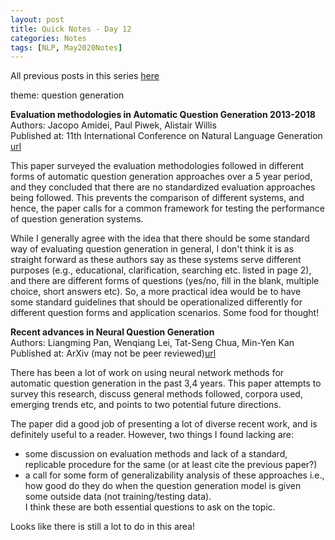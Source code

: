 ```yaml
---
layout: post
title: Quick Notes - Day 12
categories: Notes
tags: [NLP, May2020Notes]
---
```

All previous posts in this series [here](https://nishkalavallabhi.github.io/Tags/#may2020notes)  


theme: question generation  

**Evaluation methodologies in Automatic Question Generation 2013-2018**  
Authors: Jacopo Amidei, Paul Piwek, Alistair Willis  
Published at: 11th International Conference on Natural Language Generation [url](https://www.aclweb.org/anthology/W18-6537/)   

This paper surveyed the evaluation methodologies followed in different forms of automatic question generation approaches over a 5 year period, and they concluded that there are no standardized evaluation approaches being followed. This prevents the comparison of different systems, and hence, the paper calls for a common framework for testing the performance of question generation systems.

While I generally agree with the idea that there should be some standard way of evaluating question generation in general, I don't think it is as straight forward as these authors say as these systems serve different purposes (e.g., educational, clarification, searching etc. listed in page 2), and there are different forms of questions (yes/no, fill in the blank, multiple choice, short answers etc). So, a more practical idea would be to have some standard guidelines that should be operationalized differently for different question forms and application scenarios. Some food for thought!

**Recent advances in Neural Question Generation**  
Authors: Liangming Pan, Wenqiang Lei, Tat-Seng Chua, Min-Yen Kan  
Published at: ArXiv (may not be peer reviewed)[url](https://arxiv.org/abs/1905.08949)  

There has been a lot of work on using neural network methods for automatic question generation in the past 3,4 years. This paper attempts to survey this research, discuss general methods followed, corpora used, emerging trends etc, and points to two potential future directions. 

The paper did a good job of presenting a lot of diverse recent work, and is definitely useful to a reader. However, two things I found lacking are:   
- some discussion on evaluation methods and lack of a standard, replicable procedure for the same (or at least cite the previous paper?)  
- a call for some form of generalizability analysis of these approaches i.e., how good do they do when the question generation model is given some outside data (not training/testing data).   
I think these are both essential questions to ask on the topic. 

Looks like there is still a lot to do in this area!

